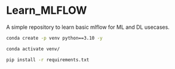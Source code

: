 # Learn_MLFLOW
A simple repository to learn basic mlflow for ML and DL usecases.


```bash
conda create -p venv python==3.10 -y
```

```bash
conda activate venv/
```

```bash
pip install -r requirements.txt
```
